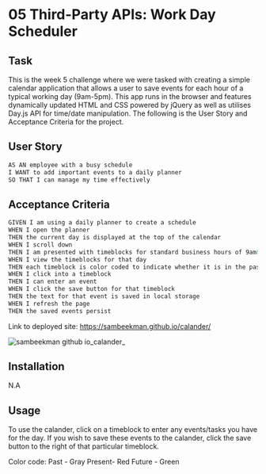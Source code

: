 # 05 Third-Party APIs: Work Day Scheduler

## Task

This is the week 5 challenge where we were tasked with creating a simple calendar application that allows a user to save events for each hour of a typical working day (9am-5pm). 
This app runs in the browser and features dynamically updated HTML and CSS powered by jQuery as well as utilises Day.js API for time/date manipulation.
The following is the User Story and Acceptance Criteria for the project.

## User Story

```md
AS AN employee with a busy schedule
I WANT to add important events to a daily planner
SO THAT I can manage my time effectively
```

## Acceptance Criteria

```md
GIVEN I am using a daily planner to create a schedule
WHEN I open the planner
THEN the current day is displayed at the top of the calendar
WHEN I scroll down
THEN I am presented with timeblocks for standard business hours of 9am&ndash;5pm
WHEN I view the timeblocks for that day
THEN each timeblock is color coded to indicate whether it is in the past, present, or future
WHEN I click into a timeblock
THEN I can enter an event
WHEN I click the save button for that timeblock
THEN the text for that event is saved in local storage
WHEN I refresh the page
THEN the saved events persist
```

Link to deployed site: https://sambeekman.github.io/calander/

![sambeekman github io_calander_](https://github.com/SamBeekman/calander/assets/131665093/0dca71be-7d7c-4c32-a636-440cac56d8f9)


## Installation

N.A

## Usage

To use the calander, click on a timeblock to enter any events/tasks you have for the day.
If you wish to save these events to the calander, click the save button to the right of that particular timeblock.

Color code:
Past - Gray
Present- Red
Future - Green
